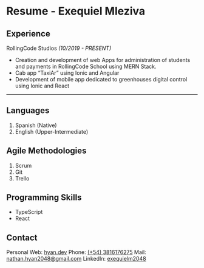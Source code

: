# Resume - Exequiel Mleziva

## Experience

RollingCode Studios _(10/2019 - PRESENT)_

- Creation and development of web Apps for administration of students and payments in RollingCode School using MERN Stack.
- Cab app “TaxiAr” using Ionic and Angular
- Development of mobile app dedicated to greenhouses digital control using Ionic and React

---

## Languages

1.  Spanish (Native)
2.  English (Upper-Intermediate)

## Agile Methodologies

1.  Scrum
2.  Git
3.  Trello

## Programming Skills

- TypeScript
- React


## Contact

Personal Web: [hyan.dev](https://hyan.dev)
Phone: [(+54) 3816176275](tel:3816176275)
Mail: [nathan.hyan2048@gmail.com](mailto:nathan.hyan2048@gmail.com)
LinkedIn: [exequielm2048](https://www.linkedin.com/in/exequielm2048/)
